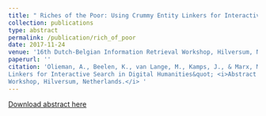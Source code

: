 ```yaml
---
title: " Riches of the Poor: Using Crummy Entity Linkers for Interactive Search in Digital Humanities"
collection: publications
type: abstract
permalink: /publication/rich_of_poor
date: 2017-11-24
venue: '16th Dutch-Belgian Information Retrieval Workshop, Hilversum, Netherlands'
paperurl: ''
citation: 'Olieman, A., Beelen, K., van Lange, M., Kamps, J., & Marx, M. (2017). &quot;Riches of the Poor: Using Crummy Entity
Linkers for Interactive Search in Digital Humanities&quot; <i>Abstract from 16th Dutch-Belgian Information Retrieval
Workshop, Hilversum, Netherlands.</i> '
---
```


<a href="https://pure.uva.nl/ws/files/18995081/DIR2017_riches_poor.pdf" target="_blank">Download abstract here</a> 
